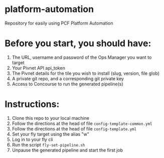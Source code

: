 # platform-automation
Repository for easily using PCF Platform Automation


# Before you start, you should have:

1. The URL, username and password of the Ops Manager you want to target
2. Your Pivnet API api_token
3. The Pivnet details for the tile you wish to install (slug, version, file glob)
4. A private git repo, and a corresponding git private key
5. Access to Concourse to run the generated pipeline(s)

# Instructions:

1. Clone this repo to your local machine
2. Follow the directions at the head of file `config-template-common.yml`
3. Follow the directions at the head of file `config-template.yml`
4. Set your fly target using the alias "w"
5. Log in to your fly cli
6. Run the script `fly-set-pipeline.sh`
7. Unpause the generated pipeline and start the first job

